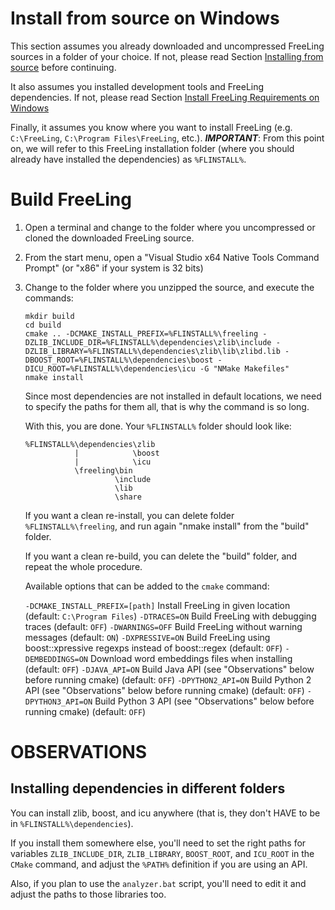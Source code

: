 # Install from source on Windows

This section assumes you already downloaded and uncompressed FreeLing sources in a folder of your choice.
If not, please read Section [Installing from source](installation-source.md) before continuing.

It also assumes you installed development tools and FreeLing dependencies. 
If not, please read Section [Install FreeLing Requirements on Windows](requirements-windows.md)

Finally, it assumes you know where you want to install FreeLing (e.g. `C:\FreeLing`, `C:\Program Files\FreeLing`, etc.). 
***IMPORTANT***: From this point on, we will refer to this FreeLing installation folder (where you should already have installed the dependencies) as `%FLINSTALL%`.

# Build FreeLing

1. Open a terminal and change to the folder where you uncompressed or cloned the downloaded FreeLing source.

2. From the start menu, open a "Visual Studio x64 Native Tools Command Prompt" (or "x86" if your system is 32 bits)

3. Change to the folder where you unzipped the source, and execute the commands:
   ```
   mkdir build
   cd build
   cmake .. -DCMAKE_INSTALL_PREFIX=%FLINSTALL%\freeling -DZLIB_INCLUDE_DIR=%FLINSTALL%\dependencies\zlib\include -DZLIB_LIBRARY=%FLINSTALL%\dependencies\zlib\lib\zlibd.lib -DBOOST_ROOT=%FLINSTALL%\dependencies\boost -DICU_ROOT=%FLINSTALL%\dependencies\icu -G "NMake Makefiles"
   nmake install
   ```

   Since most dependencies are not installed in default locations, we need to specify the paths for them all, that is why the command is so long.

   With this, you are done. Your `%FLINSTALL%` folder should look like:
   ```
   %FLINSTALL%\dependencies\zlib
              |            \boost
              |            \icu
              \freeling\bin
                       \include
                       \lib
                       \share
   ```

   If you want a clean re-install, you can delete folder `%FLINSTALL%\freeling`, and run again "nmake install" from the "build" folder.

   If you want a clean re-build, you can delete the "build" folder, and repeat the whole procedure.

   Available options that can be added to the `cmake` command:

   `-DCMAKE_INSTALL_PREFIX=[path]`  Install FreeLing in given location (default: `C:\Program Files`)
   `-DTRACES=ON`        Build FreeLing with debugging traces (default: `OFF`)
   `-DWARNINGS=OFF`     Build FreeLing without warning messages (default: `ON`)
   `-DXPRESSIVE=ON`     Build FreeLing using boost::xpressive regexps instead of boost::regex  (default: `OFF`)
   `-DEMBEDDINGS=ON`    Download word embeddings files when installing (default: `OFF`)
   `-DJAVA_API=ON`      Build Java API (see "Observations" below before running cmake) (default: `OFF`)
   `-DPYTHON2_API=ON`   Build Python 2 API (see "Observations" below before running cmake) (default: `OFF`)
   `-DPYTHON3_API=ON`   Build Python 3 API (see "Observations" below before running cmake) (default: `OFF`)


# OBSERVATIONS

## Installing dependencies in different folders

You can install zlib, boost, and icu anywhere (that is, they don't HAVE to be in `%FLINSTALL%\dependencies`).

If you install them somewhere else, you'll need to set the right paths for variables `ZLIB_INCLUDE_DIR`, `ZLIB_LIBRARY`, `BOOST_ROOT`, and `ICU_ROOT`  in the `CMake` command, and adjust the `%PATH%` definition if you are using an API.

Also, if you plan to use the `analyzer.bat` script, you'll need to edit it and adjust the paths to those libraries too.


